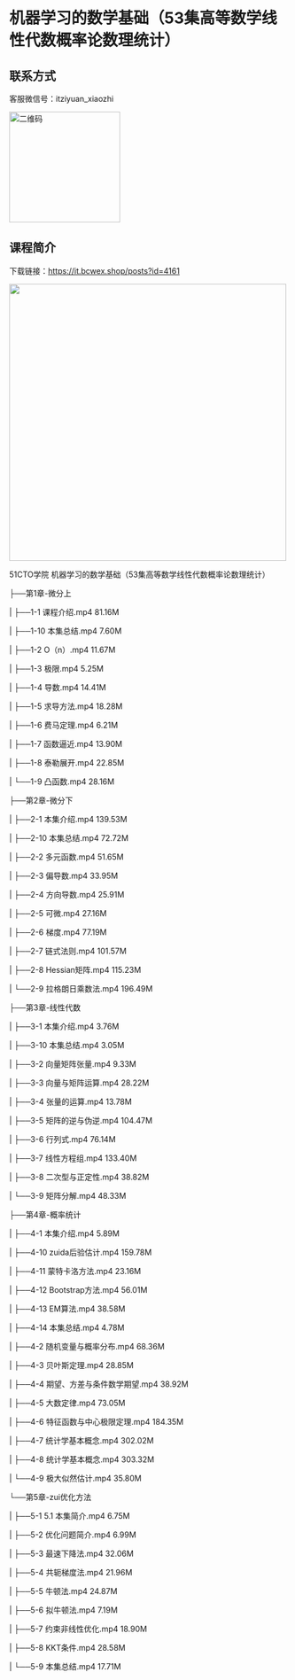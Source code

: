 # 机器学习的数学基础（53集高等数学线性代数概率论数理统计）

## 联系方式

客服微信号：itziyuan_xiaozhi

<img src="https://ziyuanyun.oss-cn-guangzhou.aliyuncs.com/common/20240614073449/666b82192834a.jpg" width="200" height="200" alt="二维码">

## 课程简介

下载链接：https://it.bcwex.shop/posts?id=4161

<img src="https://ziyuanyun.oss-cn-guangzhou.aliyuncs.com/yun/20240611073005/66678c7dcbde9.jpg" width="500" alt="">

  51CTO学院 机器学习的数学基础（53集高等数学线性代数概率论数理统计）



 ├──第1章-微分上

 | ├──1-1 课程介绍.mp4 81.16M

 | ├──1-10 本集总结.mp4 7.60M

 | ├──1-2 O（n）.mp4 11.67M

 | ├──1-3 极限.mp4 5.25M

 | ├──1-4 导数.mp4 14.41M

 | ├──1-5 求导方法.mp4 18.28M

 | ├──1-6 费马定理.mp4 6.21M

 | ├──1-7 函数逼近.mp4 13.90M

 | ├──1-8 泰勒展开.mp4 22.85M

 | └──1-9 凸函数.mp4 28.16M

 ├──第2章-微分下

 | ├──2-1 本集介绍.mp4 139.53M

 | ├──2-10 本集总结.mp4 72.72M

 | ├──2-2 多元函数.mp4 51.65M

 | ├──2-3 偏导数.mp4 33.95M

 | ├──2-4 方向导数.mp4 25.91M

 | ├──2-5 可微.mp4 27.16M

 | ├──2-6 梯度.mp4 77.19M

 | ├──2-7 链式法则.mp4 101.57M

 | ├──2-8 Hessian矩阵.mp4 115.23M

 | └──2-9 拉格朗日乘数法.mp4 196.49M

 ├──第3章-线性代数

 | ├──3-1 本集介绍.mp4 3.76M

 | ├──3-10 本集总结.mp4 3.05M

 | ├──3-2 向量矩阵张量.mp4 9.33M

 | ├──3-3 向量与矩阵运算.mp4 28.22M

 | ├──3-4 张量的运算.mp4 13.78M

 | ├──3-5 矩阵的逆与伪逆.mp4 104.47M

 | ├──3-6 行列式.mp4 76.14M

 | ├──3-7 线性方程组.mp4 133.40M

 | ├──3-8 二次型与正定性.mp4 38.82M

 | └──3-9 矩阵分解.mp4 48.33M

 ├──第4章-概率统计

 | ├──4-1 本集介绍.mp4 5.89M

 | ├──4-10 zuida后验估计.mp4 159.78M

 | ├──4-11 蒙特卡洛方法.mp4 23.16M

 | ├──4-12 Bootstrap方法.mp4 56.01M

 | ├──4-13 EM算法.mp4 38.58M

 | ├──4-14 本集总结.mp4 4.78M

 | ├──4-2 随机变量与概率分布.mp4 68.36M

 | ├──4-3 贝叶斯定理.mp4 28.85M

 | ├──4-4 期望、方差与条件数学期望.mp4 38.92M

 | ├──4-5 大数定律.mp4 73.05M

 | ├──4-6 特征函数与中心极限定理.mp4 184.35M

 | ├──4-7 统计学基本概念.mp4 302.02M

 | ├──4-8 统计学基本概念.mp4 303.32M

 | └──4-9 极大似然估计.mp4 35.80M

 └──第5章-zui优化方法

 | ├──5-1 5.1 本集简介.mp4 6.75M

 | ├──5-2 优化问题简介.mp4 6.99M

 | ├──5-3 最速下降法.mp4 32.06M

 | ├──5-4 共轭梯度法.mp4 21.96M

 | ├──5-5 牛顿法.mp4 24.87M

 | ├──5-6 拟牛顿法.mp4 7.19M

 | ├──5-7 约束非线性优化.mp4 18.90M

 | ├──5-8 KKT条件.mp4 28.58M

 | └──5-9 本集总结.mp4 17.71M

  